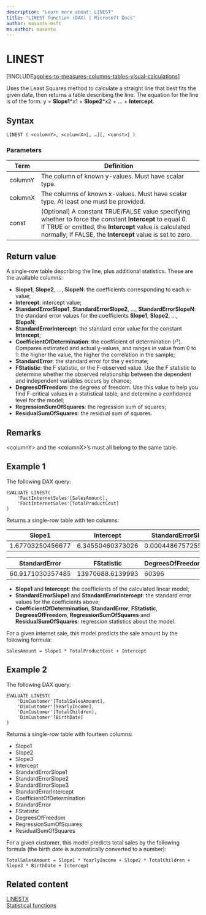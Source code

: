 ```yaml
---
description: "Learn more about: LINEST"
title: "LINEST function (DAX) | Microsoft Docs"
author: masanto-msft
ms.author: masanto
---
```


# LINEST

[!INCLUDE[applies-to-measures-columns-tables-visual-calculations](includes/applies-to-measures-columns-tables-visual-calculations.md)]

Uses the Least Squares method to calculate a straight line that best fits the given data, then returns a table describing the line. The equation for the line is of the form: y = **Slope1**\*x1 + **Slope2**\*x2 + ... + **Intercept**.

## Syntax

```dax
LINEST ( <columnY>, <columnX>[, …][, <const>] )
```

### Parameters

|Term|Definition|
|--------|--------------|
|columnY|The column of known y-values. Must have scalar type.|
|columnX|The columns of known x-values. Must have scalar type. At least one must be provided.|
|const|(Optional) A constant TRUE/FALSE value specifying whether to force the constant **Intercept** to equal 0.</br>If TRUE or omitted, the **Intercept** value is calculated normally; If FALSE, the **Intercept** value is set to zero.|

## Return value

A single-row table describing the line, plus additional statistics. These are the available columns:

- **Slope1**, **Slope2**, ..., **SlopeN**: the coefficients corresponding to each x-value;
- **Intercept**: intercept value;
- **StandardErrorSlope1**, **StandardErrorSlope2**, ..., **StandardErrorSlopeN**: the standard error values for the coefficients **Slope1**, **Slope2**, ..., **SlopeN**;
- **StandardErrorIntercept**: the standard error value for the constant **Intercept**;
- **CoefficientOfDetermination**: the coefficient of determination (r²). Compares estimated and actual y-values, and ranges in value from 0 to 1: the higher the value, the higher the correlation in the sample;
- **StandardError**: the standard error for the y estimate;
- **FStatistic**: the F statistic, or the F-observed value. Use the F statistic to determine whether the observed relationship between the dependent and independent variables occurs by chance;
- **DegreesOfFreedom**: the degrees of freedom. Use this value to help you find F-critical values in a statistical table, and determine a confidence level for the model;
- **RegressionSumOfSquares**: the regression sum of squares;
- **ResidualSumOfSquares**: the residual sum of squares.

## Remarks

\<columnY> and the \<columnX>’s must all belong to the same table.

## Example 1

The following DAX query:

```dax
EVALUATE LINEST(
	'FactInternetSales'[SalesAmount],
	'FactInternetSales'[TotalProductCost]
)
```

Returns a single-row table with ten columns:

|Slope1|Intercept|StandardErrorSlope1|StandardErrorIntercept|CoefficientOfDetermination|
|-----|-----|-----|-----|-----|
|1.67703250456677|6.34550460373026|0.000448675725548806|0.279131821917317|0.995695557281456|

|StandardError|FStatistic|DegreesOfFreedom|RegressionSumOfSquares|ResidualSumOfSquares|
|-----|-----|-----|-----|-----|
|60.9171030357485|13970688.6139993|60396|51843736761.658|224123120.339218|

- **Slope1** and **Intercept**: the coefficients of the calculated linear model;
- **StandardErrorSlope1** and **StandardErrorIntercept**: the standard error values for the coefficients above;
- **CoefficientOfDetermination**, **StandardError**, **FStatistic**, **DegreesOfFreedom**, **RegressionSumOfSquares** and **ResidualSumOfSquares**: regression statistics about the model.

For a given internet sale, this model predicts the sale amount by the following formula:

```
SalesAmount = Slope1 * TotalProductCost + Intercept
```

## Example 2

The following DAX query:

```dax
EVALUATE LINEST(
	'DimCustomer'[TotalSalesAmount],
	'DimCustomer'[YearlyIncome],
	'DimCustomer'[TotalChildren],
	'DimCustomer'[BirthDate]
)
```

Returns a single-row table with fourteen columns:

- Slope1
- Slope2
- Slope3
- Intercept
- StandardErrorSlope1
- StandardErrorSlope2
- StandardErrorSlope3
- StandardErrorIntercept
- CoefficientOfDetermination
- StandardError
- FStatistic
- DegreesOfFreedom
- RegressionSumOfSquares
- ResidualSumOfSquares

For a given customer, this model predicts total sales by the following formula (the birth date is automatically converted to a number):

```
TotalSalesAmount = Slope1 * YearlyIncome + Slope2 * TotalChildren + Slope3 * BirthDate + Intercept
```

## Related content

[LINESTX](linestx-function-dax.md)  
[Statistical functions](statistical-functions-dax.md)  
